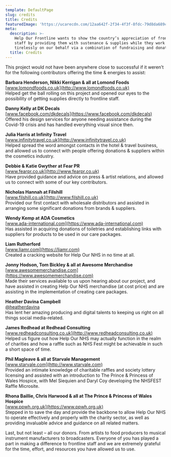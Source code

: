 ```yaml
---
template: DefaultPage
slug: credits
title: Credits
featuredImage: 'https://ucarecdn.com/12aa642f-2f34-4f3f-8fdc-79d8da689c91/'
meta:
  description: >-
    Help Our Frontline wants to show the country’s appreciation of frontline NHS
    staff by providing them with sustenance & supplies while they work
    tirelessly on our behalf via a combination of fundraising and donations.
  title: Credits
---
```

This project would not have been anywhere close to successful if it weren’t for the following contributors offering the time & energies to assist:

**Barbara Henderson, Nikki Kerrigan & all at Lomond Foods**\
[www.lomondfoods.co.uk](http://www.lomondfoods.co.uk)  
Helped get the ball rolling on this project and opened our eyes to the possibility of getting supplies directly to frontline staff.

**Danny Kelly at DK Decals**\
[www.facebook.com/dkdecals](https://www.facebook.com/dkdecals)  
Offered his design services for anyone needing assistance during the Covid-19 crisis and has handled everything visual since then.

**Julia Harris at Infinity Travel**\
[www.infinitytravel.co.uk](http://www.infinitytravel.co.uk)  
Helped spread the word amongst contacts in the hotel & travel business, and allowed us to connect with people offering donations & suppliers within the cosmetics industry.

**Debbie & Katie Gwyther at Fear PR**\
[www.fearpr.co.uk](http://www.fearpr.co.uk)  
Have provided guidance and advice on press & artist relations, and allowed us to connect with some of our key contributors.

**Nicholas Hannah at Filshill**\
[www.filshill.co.uk](http://www.filshill.co.uk)  
Provided our first contact with wholesale distributors and assisted in arranging some significant donations from brands & suppliers. 

**Wendy Kemp at ADA Cosmetics**\
[www.ada-international.com](https://www.ada-international.com)  
Has assisted in acquiring donations of toiletries and establishing links with suppliers for products to be used in our care packages.

**Liam Rutherford**\
[www.liamr.com](https://liamr.com)  
Created a cracking website for Help Our NHS in no time at all.

**Jonny Hodson, Tom Bickley & all at Awesome Merchandise**\
[www.awesomemerchandise.com](https://www.awesomemerchandise.com)  
Made their services available to us upon hearing about our project, and have assisted in creating Help Our NHS merchandise (at cost price) and are assisting in the implementation of creating care packages.

**Heather Davina Campbell**\
[@heatherdavina](https://twitter.com/heatherdavina)  
Has lent her amazing producing and digital talents to keeping us right on all things social media-related.

**James Redhead at Redhead Consulting**\
[www.redheadconsulting.co.uk](http://www.redheadconsulting.co.uk)  
Helped us figure out how Help Our NHS may actually function in the realm of charities and how a raffle such as NHS Fest might be achievable in such a short space of time.

**Phil Magleave & all at Starvale Management**\
[www.starvale.com](http://www.starvale.com)  
Provided an intimate knowledge of charitable raffles and society lottery licensing and assisted with an introduction to The Prince & Princess of Wales Hospice, with Mel Siequien and Daryl Coy developing the NHSFEST Raffle Microsite.

**Rhona Baillie, Chris Harwood & all at The Prince & Princess of Wales Hospice**\
[www.ppwh.org.uk](https://www.ppwh.org.uk)  
Stepped in to save the day and provide the backbone to allow Help Our NHS to operate effectively and properly with the charity sector, as well as providing invaluable advice and guidance on all related matters.

Last, but not least – all our donors. From artists to food producers to musical instrument manufacturers to broadcasters. Everyone of you has played a part in making a difference to frontline staff and we are extremely grateful for the time, effort, and resources you have allowed us to use.
